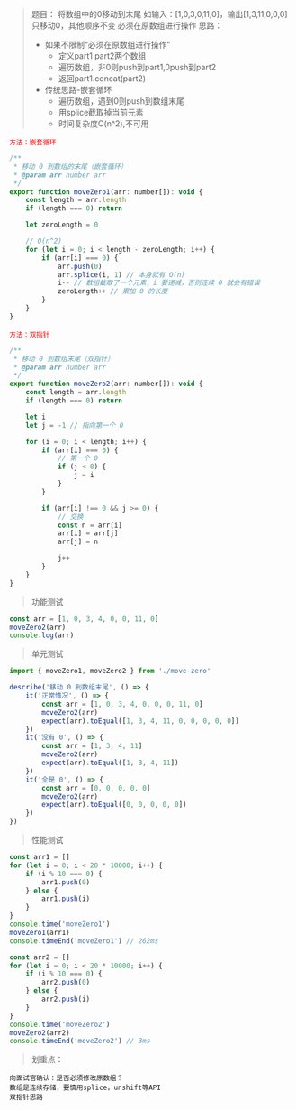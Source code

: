 > 题目： 将数组中的0移动到末尾
> 如输入：[1,0,3,0,11,0]，输出[1,3,11,0,0,0]
> 只移动0，其他顺序不变
> 必须在原数组进行操作
> 思路：
> - 如果不限制“必须在原数组进行操作”
>   - 定义part1 part2两个数组
>   - 遍历数组，非0则push到part1,0push到part2
>   - 返回part1.concat(part2)
> - 传统思路-嵌套循环
>   - 遍历数组，遇到0则push到数组末尾
>   - 用splice截取掉当前元素
>   - 时间复杂度O(n^2),不可用

<font color=red>`方法：嵌套循环`</font>
```javascript
/**
 * 移动 0 到数组的末尾（嵌套循环）
 * @param arr number arr
 */
export function moveZero1(arr: number[]): void {
    const length = arr.length
    if (length === 0) return

    let zeroLength = 0

    // O(n^2)
    for (let i = 0; i < length - zeroLength; i++) {
        if (arr[i] === 0) {
            arr.push(0)
            arr.splice(i, 1) // 本身就有 O(n)
            i-- // 数组截取了一个元素，i 要递减，否则连续 0 就会有错误
            zeroLength++ // 累加 0 的长度
        }
    }
}
```
<font color=red>`方法：双指针`</font>
```javascript
/**
 * 移动 0 到数组末尾（双指针）
 * @param arr number arr
 */
export function moveZero2(arr: number[]): void {
    const length = arr.length
    if (length === 0) return

    let i
    let j = -1 // 指向第一个 0

    for (i = 0; i < length; i++) {
        if (arr[i] === 0) {
            // 第一个 0
            if (j < 0) {
                j = i
            }
        }

        if (arr[i] !== 0 && j >= 0) {
            // 交换
            const n = arr[i]
            arr[i] = arr[j]
            arr[j] = n

            j++
        }
    }
}
```

> 功能测试

```javascript
const arr = [1, 0, 3, 4, 0, 0, 11, 0]
moveZero2(arr)
console.log(arr)
```

> 单元测试

```javascript
import { moveZero1, moveZero2 } from './move-zero'

describe('移动 0 到数组末尾', () => {
    it('正常情况', () => {
        const arr = [1, 0, 3, 4, 0, 0, 0, 11, 0]
        moveZero2(arr)
        expect(arr).toEqual([1, 3, 4, 11, 0, 0, 0, 0, 0])
    })
    it('没有 0', () => {
        const arr = [1, 3, 4, 11]
        moveZero2(arr)
        expect(arr).toEqual([1, 3, 4, 11])
    })
    it('全是 0', () => {
        const arr = [0, 0, 0, 0, 0]
        moveZero2(arr)
        expect(arr).toEqual([0, 0, 0, 0, 0])
    })
})
```

> 性能测试

```javascript
const arr1 = []
for (let i = 0; i < 20 * 10000; i++) {
    if (i % 10 === 0) {
        arr1.push(0)
    } else {
        arr1.push(i)
    }
}
console.time('moveZero1')
moveZero1(arr1)
console.timeEnd('moveZero1') // 262ms

const arr2 = []
for (let i = 0; i < 20 * 10000; i++) {
    if (i % 10 === 0) {
        arr2.push(0)
    } else {
        arr2.push(i)
    }
}
console.time('moveZero2')
moveZero2(arr2)
console.timeEnd('moveZero2') // 3ms
```

> 划重点：
```
向面试官确认：是否必须修改原数组？
数组是连续存储，要慎用splice，unshift等API
双指针思路
```
